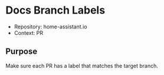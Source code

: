 # Docs Branch Labels

* Repository: home-assistant.io
* Context: PR

## Purpose

Make sure each PR has a label that matches the target branch.
